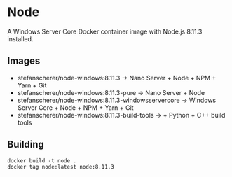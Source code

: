 # Node

A Windows Server Core Docker container image with Node.js 8.11.3 installed.

## Images

- stefanscherer/node-windows:8.11.3 -> Nano Server + Node + NPM + Yarn + Git
- stefanscherer/node-windows:8.11.3-pure -> Nano Server + Node
- stefanscherer/node-windows:8.11.3-windowsservercore -> Windows Server Core + Node + NPM + Yarn + Git
- stefanscherer/node-windows:8.11.3-build-tools -> + Python + C++ build tools

## Building

```
docker build -t node .
docker tag node:latest node:8.11.3
```
